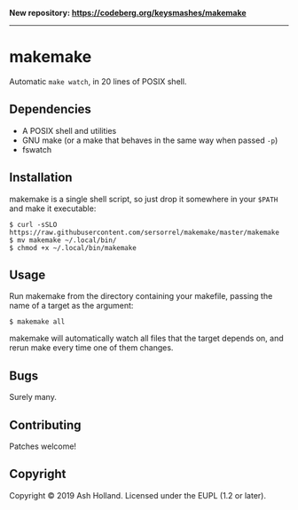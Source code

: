 **New repository: <https://codeberg.org/keysmashes/makemake>**

---

# makemake

Automatic `make watch`, in 20 lines of POSIX shell.

## Dependencies

- A POSIX shell and utilities
- GNU make (or a make that behaves in the same way when passed `-p`)
- fswatch

## Installation

makemake is a single shell script, so just drop it somewhere in your
`$PATH` and make it executable:

```console
$ curl -sSLO https://raw.githubusercontent.com/sersorrel/makemake/master/makemake
$ mv makemake ~/.local/bin/
$ chmod +x ~/.local/bin/makemake
```

## Usage

Run makemake from the directory containing your makefile, passing the
name of a target as the argument:

```console
$ makemake all
```

makemake will automatically watch all files that the target depends on,
and rerun make every time one of them changes.

## Bugs

Surely many.

## Contributing

Patches welcome!

## Copyright

Copyright © 2019 Ash Holland. Licensed under the EUPL (1.2 or later).
